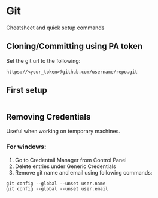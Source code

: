 # Git
Cheatsheet and quick setup commands

## Cloning/Committing using PA token
Set the git url to the following:
```
https://<your_token>@github.com/username/repo.git
```

## First setup
```
```

## Removing Credentials
Useful when working on temporary machines.  
### For windows:
1. Go to Credentail Manager from Control Panel
2. Delete entries under Generic Credentials
3. Remove git name and email using following commands:  
```
git config --global --unset user.name
git config --global --unset user.email
```
